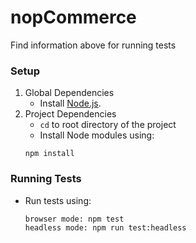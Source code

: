 # nopCommerce

Find information above for running tests

### Setup

1. Global Dependencies
   - Install [Node.js](https://nodejs.org/en/).
2. Project Dependencies
   - `cd` to root directory of the project
   - Install Node modules using:
   ```
   npm install
   ```

### Running Tests

- Run tests using:
  ```
  browser mode: npm test
  headless mode: npm run test:headless
  ```
